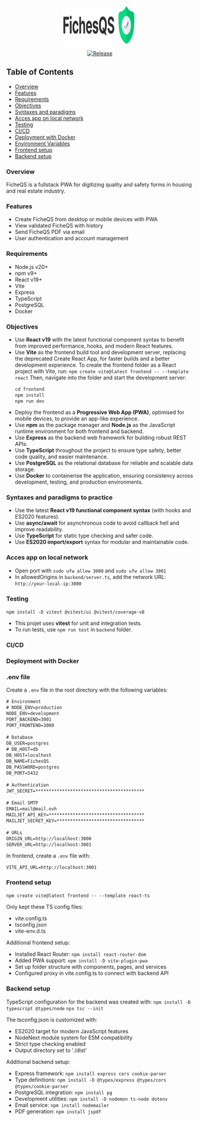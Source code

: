 <p align="center">
  <img src="frontend/src/assets/images/logo-mobile.png" alt="FicheQS Logo" width="200" height="100">
</p>

<p align="center">
  <a href="https://github.com/JulienLach/FicheQS/releases">
    <img src="https://img.shields.io/badge/Release-1.0.0-00DD80?logo=github" alt="Release" />
  </a>
</p>

## Table of Contents

-   [Overview](#overview)
-   [Features](#features)
-   [Requirements](#requirements)
-   [Objectives](#objectives)
-   [Syntaxes and paradigms](#syntaxes-and-paradigms-to-practice)
-   [Acces app on local network](#acces-app-on-local-network)
-   [Testing](#testing)
-   [CI/CD](#cicd)
-   [Deployment with Docker](#deployment-with-docker)
-   [Environment Variables](#env-file)
-   [Frontend setup](#frontend-setup)
-   [Backend setup](#backend-setup)

### Overview

FicheQS is a fullstack PWA for digitizing quality and safety forms in housing and real estate industry.

### Features

-   Create FicheQS from desktop or mobile devices with PWA
-   View validated FicheQS with history
-   Send FicheQS PDF via email
-   User authentication and account management

### Requirements

-   Node.js v20+
-   npm v9+
-   React v19+
-   Vite
-   Express
-   TypeScript
-   PostgreSQL
-   Docker

### Objectives

-   Use **React v19** with the latest functional component syntax to benefit from improved performance, hooks, and modern React features.
-   Use **Vite** as the frontend build tool and development server, replacing the deprecated Create React App, for faster builds and a better development experience.
    To create the frontend folder as a React project with Vite, run:
    `npm create vite@latest frontend -- --template react`
    Then, navigate into the folder and start the development server:
    ```
    cd frontend
    npm install
    npm run dev
    ```
-   Deploy the frontend as a **Progressive Web App (PWA)**, optimised for mobile devices, to provide an app-like experience.
-   Use **npm** as the package manager and **Node.js** as the JavaScript runtime environment for both frontend and backend.
-   Use **Express** as the backend web framework for building robust REST APIs.
-   Use **TypeScript** throughout the project to ensure type safety, better code quality, and easier maintenance.
-   Use **PostgreSQL** as the relational database for reliable and scalable data storage.
-   Use **Docker** to containerise the application, ensuring consistency across development, testing, and production environments.

### Syntaxes and paradigms to practice

-   Use the latest **React v19 functional component syntax** (with hooks and ES2020 features).
-   Use **async/await** for asynchronous code to avoid callback hell and improve readability.
-   Use **TypeScript** for static type checking and safer code.
-   Use **ES2020 import/export** syntax for modular and maintainable code.

### Acces app on local network

-   Open port with `sudo ufw allow 3000` and `sudo ufw allow 3001`
-   In allowedOrigins in `backend/server.ts`, add the network URL: `http://your-local-ip:3000`

### Testing

`npm install -D vitest @vitest/ui @vitest/coverage-v8`

-   This projet uses **vitest** for unit and integration tests.
-   To run tests, use `npm run test` in `backend` folder.

### CI/CD

### Deployment with Docker

### .env file

Create a `.env` file in the root directory with the following variables:

```
# Environment
# NODE_ENV=production
NODE_ENV=development
PORT_BACKEND=3001
PORT_FRONTEND=3000

# Database
DB_USER=postgres
# DB_HOST=db
DB_HOST=localhost
DB_NAME=FichesQS
DB_PASSWORD=postgres
DB_PORT=5432

# Authentication
JWT_SECRET=*****************************************

# Email SMTP
EMAIL=mail@mail.ovh
MAILJET_API_KEY=************************************
MAILJET_SECRET_KEY=*********************************

# URLs
ORIGIN_URL=http://localhost:3000
SERVER_URL=http://localhost:3001
```

In frontend, create a `.env` file with:

```
VITE_API_URL=http://localhost:3001
```

### Frontend setup

`npm create vite@latest frontend -- --template react-ts`

Only kept these TS config files:

-   vite.config.ts
-   tsconfig.json
-   vite-env.d.ts

Additional frontend setup:

-   Installed React Router: `npm install react-router-dom`
-   Added PWA support: `npm install -D vite-plugin-pwa`
-   Set up folder structure with components, pages, and services
-   Configured proxy in vite.config.ts to connect with backend API

### Backend setup

TypeScript configuration for the backend was created with:
`npm install -D typescript @types/node`
`npx tsc --init`

The tsconfig.json is customized with:

-   ES2020 target for modern JavaScript features
-   NodeNext module system for ESM compatibility
-   Strict type checking enabled
-   Output directory set to './dist'

Additional backend setup:

-   Express framework: `npm install express cors cookie-parser`
-   Type definitions: `npm install -D @types/express @types/cors @types/cookie-parser`
-   PostgreSQL integration: `npm install pg`
-   Development utilities: `npm install -D nodemon ts-node dotenv`
-   Email service: `npm install nodemailer`
-   PDF generation: `npm install jspdf`

```

```
